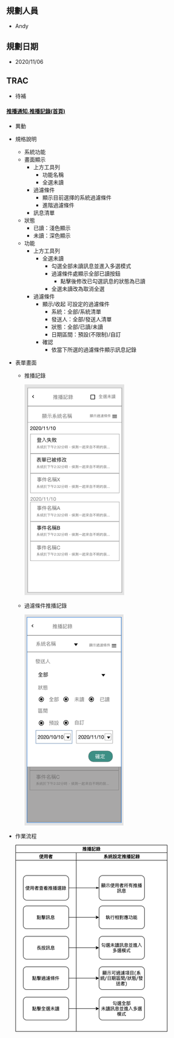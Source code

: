 ## <div id="user">規劃人員</div>
  * Andy

## <div id="updatedate">規劃日期</div>
  * 2020/11/06

## <div id="trac">TRAC</div>
  * 待補

#### [<div id="notification_log">推播通知.推播記錄<path>(首頁)</path></div>](README.md)
* 異動
* 規格說明
  * 系統功能
  * 畫面顯示
    * 上方工具列
      * 功能名稱
      * 全選未讀
    * 過濾條件
      * 顯示目前選擇的系統過濾條件
      * 進階過濾條件
    * 訊息清單
  * 狀態
    * 已讀：淺色顯示
    * 未讀：深色顯示
  * 功能
    * 上方工具列
      * 全選未讀
        * 勾選全部未讀訊息並進入多選模式
        * 過濾條件處顯示全部已讀按鈕
          * 點擊後修改已勾選訊息的狀態為已讀
        * 全選未讀改為取消全選
    * 過濾條件
      * 顯示/收起 可設定的過濾條件
        * 系統：全部/系統清單
        * 發送人：全部/發送人清單
        * 狀態：全部/已讀/未讀
        * 日期區間：預設(不限制)/自訂
      * 確認
        * 依當下所選的過濾條件顯示訊息記錄
* 表單畫面
  * 推播記錄
  
    ![Notification](./image/notification.png)
  * 過濾條件<path>推播記錄</path>
  
    ![Notification Filter](./image/notification_filter.png)

* 作業流程

  ![Notification Record](./image/workflow_record.png)

